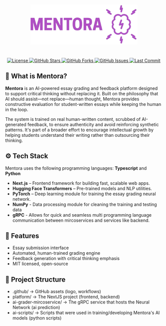 ﻿<h1 align="center">
    <picture>
        <img width="343" src=".github/logo.png" alt="Logo">
    </picture>
</h1>

<p align="center">
    <br>
    <a href="https://opensource.org/licenses/MIT">
        <img src="https://img.shields.io/badge/license-MIT-blue.svg" alt="License" />
    </a>
    <a href="https://github.com/YakshithK/mentora/stargazers">
        <img src="https://img.shields.io/github/stars/YakshithK/mentora?style=social" alt="GitHub Stars" />
    </a>
    <a href="https://github.com/YakshithK/mentora/network/members">
        <img src="https://img.shields.io/github/forks/YakshithK/mentora?style=social" alt="GitHub Forks" />
    </a>
    <a href="https://github.com/YakshithK/mentora/issues">
        <img src="https://img.shields.io/github/issues/YakshithK/mentora" alt="GitHub Issues" />
    </a>
    <a href="https://github.com/YakshithK/mentora/commits/main">
        <img src="https://img.shields.io/github/last-commit/YakshithK/mentora" alt="Last Commit" />
    </a>
</p>

## 🧠 What is Mentora?

**Mentora** is an AI-powered essay grading and feedback platform designed to support critical thinking without replacing it. Built on the philosophy that AI should assist—not replace—human thought, Mentora provides constructive evaluation for student-written essays while keeping the human in the loop.

The system is trained on real human-written content, scrubbed of AI-generated feedback, to ensure authenticity and avoid reinforcing synthetic patterns. It's part of a broader effort to encourage intellectual growth by helping students understand their writing rather than outsourcing their thinking.

## ⚙️ Tech Stack

Mentora uses the following programming languages: **Typescript** and **Python**

- **Next.js** – Frontend framework for building fast, scalable web apps.
- **Hugging Face Transformers** – Pre-trained models and NLP utilities.
- **PyTorch** – Deep learning module for training the essay grading neural network.
- **NumPy** - Data processing module for cleaning the training and testing data
- **gRPC** - Allows for quick and seamless multi programming language communication between mircoservices and services like backend.

## 🚀 Features

- Essay submission interface
- Automated, human-trained grading engine
- Feedback generation with critical thinking emphasis
- MIT licensed, open-source


## 📂 Project Structure

- .github/  → GitHub assets (logo, workflows)
- platform/ → The NextJS project (frontend, backend)
- ai-grader-mircoservice/  → The gRPC service that hosts the Neural Network (ai prediction)
- ai-scripts/ → Scripts that were used in training/developing Mentora's AI models (python scripts)
